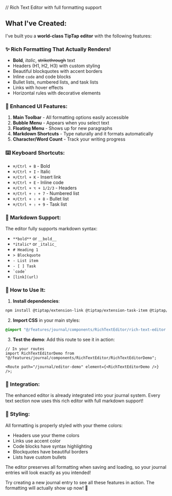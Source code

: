 // Rich Text Editor with full formatting support

## What I've Created:

I've built you a **world-class TipTap editor** with the following features:

### ✨ Rich Formatting That Actually Renders!

- **Bold**, _italic_, ~~strikethrough~~ text
- Headers (H1, H2, H3) with custom styling
- Beautiful blockquotes with accent borders
- Inline `code` and code blocks
- Bullet lists, numbered lists, and task lists
- Links with hover effects
- Horizontal rules with decorative elements

### 🎨 Enhanced UI Features:

1. **Main Toolbar** - All formatting options easily accessible
2. **Bubble Menu** - Appears when you select text
3. **Floating Menu** - Shows up for new paragraphs
4. **Markdown Shortcuts** - Type naturally and it formats automatically
5. **Character/Word Count** - Track your writing progress

### ⌨️ Keyboard Shortcuts:

- `⌘/Ctrl + B` - Bold
- `⌘/Ctrl + I` - Italic
- `⌘/Ctrl + K` - Insert link
- `⌘/Ctrl + E` - Inline code
- `⌘/Ctrl + ⌥ + 1/2/3` - Headers
- `⌘/Ctrl + ⇧ + 7` - Numbered list
- `⌘/Ctrl + ⇧ + 8` - Bullet list
- `⌘/Ctrl + ⇧ + 9` - Task list

### 📝 Markdown Support:

The editor fully supports markdown syntax:

- `**bold**` or `__bold__`
- `*italic*` or `_italic_`
- `# Heading 1`
- `> Blockquote`
- `- List item`
- `- [ ] Task`
- `` `code` ``
- `[link](url)`

### 🎯 How to Use It:

1. **Install dependencies**:

```bash
npm install @tiptap/extension-link @tiptap/extension-task-item @tiptap/extension-task-list date-fns
```

2. **Import CSS** in your main styles:

```css
@import "@/features/journal/components/RichTextEditor/rich-text-editor.css";
```

3. **Test the demo**:
   Add this route to see it in action:

```tsx
// In your routes
import RichTextEditorDemo from "@/features/journal/components/RichTextEditor/RichTextEditorDemo";

<Route path="/journal/editor-demo" element={<RichTextEditorDemo />} />;
```

### 🔧 Integration:

The enhanced editor is already integrated into your journal system. Every text section now uses this rich editor with full markdown support!

### 🎨 Styling:

All formatting is properly styled with your theme colors:

- Headers use your theme colors
- Links use accent color
- Code blocks have syntax highlighting
- Blockquotes have beautiful borders
- Lists have custom bullets

The editor preserves all formatting when saving and loading, so your journal entries will look exactly as you intended!

Try creating a new journal entry to see all these features in action. The formatting will actually show up now! 🎉
